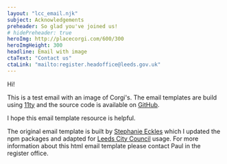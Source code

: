```yaml
---
layout: "lcc_email.njk"
subject: Acknowledgements
preheader: So glad you've joined us!
# hidePreheader: true
heroImg: http://placecorgi.com/600/300
heroImgHeight: 300
headline: Email with image
ctaText: "Contact us"
ctaLink: "mailto:register.headoffice@leeds.gov.uk"
---
```


Hi!

This is a test email with an image of Corgi's. The email templates are build using [11ty](https://11ty.dev) and the source code is available on [GitHub](https://github.com/woodcock3/lcc11-emails).

I hope this email template resource is helpful.

The original email template is built by [Stephanie Eckles](https://11ty.rocks/#email-generator) which I updated the npm packages and adapted for [Leeds City Council](https://www.leeds.gov.uk/) usage. For more information about this html email template please contact Paul in the register office.
